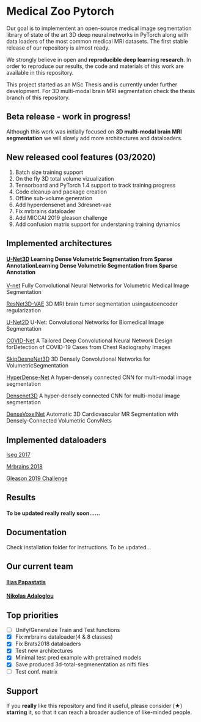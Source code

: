 # Medical Zoo Pytorch
Our goal is to implementent an open-source medical image segmentation library of state of the art 3D deep neural networks in PyTorch along with data loaders of the most common medical MRI datasets. The first stable release of our repository is almost ready.

We strongly believe in open and **reproducible deep learning research**.
In order to reproduce our results, the code and materials of this work are available in this repository.

This project started as an MSc Thesis and is currently under further development. For 3D multi-modal brain MRI segmentation check the thesis branch of this repository.

## Beta release - work in progress!
Although this work was initially focused on **3D multi-modal brain MRI segmentation** we will slowly add more architectures and dataloaders.

## New released cool features (03/2020)

1. Batch size training support
2. On the fly 3D total volume vizualization
3. Tensorboard and PyTorch 1.4 support to track training progress
3. Code cleanup and package creation
4. Offline sub-volume generation 
5. Add hyperdensenet and 3dresnet-vae
6. Fix mrbrains dataloader
7. Add MICCAI 2019 gleason challenge
8. Add confusion matrix support for understaning training dynamics


## Implemented architectures

#### [U-Net3D](https://arxiv.org/abs/1606.06650) Learning Dense Volumetric Segmentation from Sparse AnnotationLearning Dense Volumetric Segmentation from Sparse Annotation

[V-net](https://arxiv.org/abs/1606.04797) Fully Convolutional Neural Networks for Volumetric Medical Image Segmentation

[ResNet3D-VAE](https://arxiv.org/pdf/1810.11654.pdf) 3D MRI brain tumor segmentation usingautoencoder regularization

[U-Net2D](https://arxiv.org/abs/1505.04597 "official paper") U-Net: Convolutional Networks for Biomedical Image Segmentation

[COVID-Net]( https://arxiv.org/pdf/2003.09871.pdf) A Tailored Deep Convolutional Neural Network Design forDetection of COVID-19 Cases from Chest Radiography Images

[SkipDesneNet3D](https://arxiv.org/pdf/1709.03199.pdf) 3D Densely Convolutional Networks for VolumetricSegmentation

[HyperDense-Net](https://arxiv.org/abs/1804.02967) A hyper-densely connected CNN for multi-modal image segmentation

[Densenet3D](https://arxiv.org/abs/1804.02967) A hyper-densely connected CNN for multi-modal image segmentation

[DenseVoxelNet](https://arxiv.org/abs/1708.00573) Automatic 3D Cardiovascular MR Segmentation with Densely-Connected Volumetric ConvNets

## Implemented dataloaders
[Iseg 2017](http://iseg2017.web.unc.edu/ "Official iseg-2017 dataset page")

[Mrbrains 2018](https://mrbrains18.isi.uu.nl/ "Mrbrains 2018 official website")

[Gleason 2019 Challenge](https://gleason2019.grand-challenge.org/ "MICCAI2019 Gleason challenge")
## Results

#### To be updated **really really** soon......



## Documentation
Check installation folder for instructions. To be updated...

## Our current team
#### [Ilias Papastatis](https://github.com/IliasPap "Git page" )

#### [Nikolas Adaloglou](https://www.linkedin.com/in/adaloglou17/ "LinkedIn page")


## Top priorities
- [ ] Unify/Generalize Train and Test functions
- [x] Fix mrbrains dataloader(4 & 8 classes)
- [x] Fix Brats2018 dataloaders
- [x] Test new architectures
- [x] Minimal test pred example with pretrained models
- [x] Save produced 3d-total-segmenentation as nifti files
- [ ] Test conf. matrix

## Support 
If you **really** like this repository and find it useful, please consider (★) **starring** it, so that it can reach a broader audience of like-minded people.
